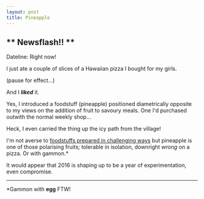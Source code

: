 ```yaml
---
layout: post
title: Pineapple
---
```


## \*\* Newsflash!! \*\*

Dateline: Right now!

I just ate a couple of slices of a Hawaiian pizza I bought for my girls.

(pause for effect…)

And I ***liked*** it.

Yes, I introduced a foodstuff (pineapple) positioned diametrically opposite to my views on the addition of fruit to savoury meals.  One I'd purchased outwith the normal weekly shop…   

Heck, I even carried the thing up the icy path from the village!

I'm not averse to [foodstuffs prepared in challenging ways](https://github.com/bazbt3/recipes/blob/master/Sandwiches/Bazwich.md) but pineapple is one of those polarising fruits; tolerable in isolation, downright *wrong* on a pizza.  Or with gammon.\*

It would appear that 2016 is shaping up to be a year of experimentation, even compromise.

---

\*Gammon with **egg** FTW!
